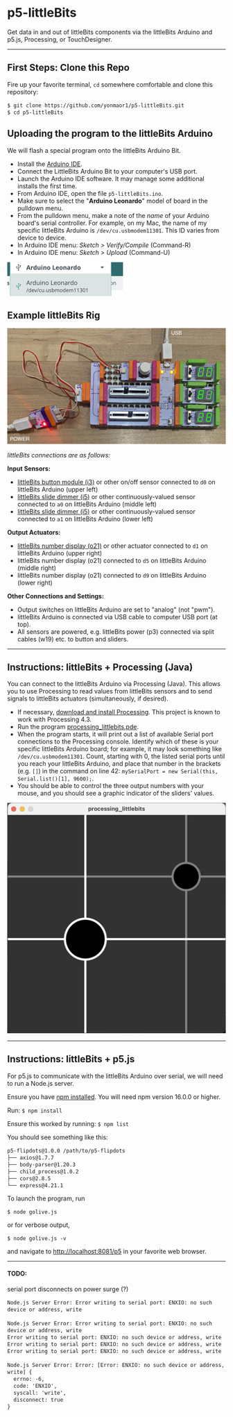 # p5-littleBits

Get data in and out of littleBits components via the littleBits Arduino and p5.js, Processing, or TouchDesigner.

---

## First Steps: Clone this Repo

Fire up your favorite terminal, `cd` somewhere comfortable and clone this repository:

```
$ git clone https://github.com/yonmaor1/p5-littleBits.git
$ cd p5-littleBits
```

## Uploading the program to the littleBits Arduino

We will flash a special program onto the littleBits Arduino Bit. 

* Install the [Arduino IDE](https://www.arduino.cc/en/software). 
* Connect the LittleBits Arduino Bit to your computer's USB port. 
* Launch the Arduino IDE software. It may manage some additional installs the first time. 
* From Arduino IDE, open the file `p5-littleBits.ino`. 
* Make sure to select the "**Arduino Leonardo**" model of board in the pulldown menu. 
* From the pulldown menu, make a note of the *name* of your Arduino board's serial controller. For example, on my Mac, the name of my specific littleBits Arduino is `/dev/cu.usbmodem11301`. This ID varies from device to device. 
* In Arduino IDE menu: *Sketch > Verify/Compile* (Command-R)
* In Arduino IDE menu: *Sketch > Upload* (Command-U)

![leonardo-in-menu.png](documentation/leonardo-in-menu.png)

## Example littleBits Rig

![p5-littlebits-rig.jpg](documentation/p5-littlebits-rig.jpg)

*littleBits connections are as follows:*

**Input Sensors:**

* [littleBits button module (i3)](https://sphero.com/products/button) or other on/off sensor connected to `d0` on littleBits Arduino (upper left)
* [littleBits slide dimmer (i5)](https://sphero.com/products/slide-dimmer) or other continuously-valued sensor connected to `a0` on littleBits Arduino (middle left)  
* [littleBits slide dimmer (i5)](https://sphero.com/products/slide-dimmer) or other continuously-valued sensor connected to `a1` on littleBits Arduino (lower left)

**Output Actuators:**

 * [littleBits number display (o21)](https://sphero.com/products/number-bit) or other actuator connected to `d1` on littleBits Arduino (upper right)
 * littleBits number display (o21) connected to `d5` on littleBits Arduino (middle right)
 * littleBits number display (o21) connected to `d9` on littleBits Arduino (lower right)

**Other Connections and Settings:**

 * Output switches on littleBits Arduino are set to "analog" (not "pwm"). 
 * littleBits Arduino is connected via USB cable to computer USB port (at top). 
 * All sensors are powered, e.g. littleBits power (p3) connected via split cables (w19) etc. to button and sliders. 

---

## Instructions: littleBits + Processing (Java)

You can connect to the littleBits Arduino via Processing (Java). This allows you to use Processing to read values from littleBits sensors and to send signals to littleBits actuators (simultaneously, if desired). 

* If necessary, [download and install Processing](https://processing.org/download). This project is known to work with Processing 4.3.
* Run the program [processing_littlebits.pde](processing/processing_littlebits/processing_littlebits.pde).
* When the program starts, it will print out a list of available Serial port connections to the Processing console. Identify which of these is your specific littleBits Arduino board; for example, it may look something like `/dev/cu.usbmodem11301`. Count, starting with 0, the listed serial ports until you reach your littleBits Arduino, and place that number in the brackets (e.g. `[]`) in the command on line 42: `mySerialPort = new Serial(this, Serial.list()[1], 9600);`.
* You should be able to control the three output numbers with your mouse, and you should see a graphic indicator of the sliders' values. 

![processing-littlebits-sketch.png](documentation/processing-littlebits-sketch.png)


---

## Instructions: littleBits + p5.js

For p5.js to communicate with the littleBits Arduino over serial, we will need to run a Node.js server. 

Ensure you have [npm installed](https://docs.npmjs.com/downloading-and-installing-node-js-and-npm). You will need npm version 16.0.0 or higher.

Run: `$ npm install`

Ensure this worked by running: `$ npm list`

You should see something like this:

```
p5-flipdots@1.0.0 /path/to/p5-flipdots
├── axios@1.7.7
├── body-parser@1.20.3
├── child_process@1.0.2
├── cors@2.8.5
└── express@4.21.1
```

To launch the program, run

```
$ node golive.js 
``` 
or for verbose output, 

```
$ node golive.js -v
``` 


and navigate to [http://localhost:8081/p5](http://localhost:8081/p5) in your favorite web browser.


---

#### TODO:

serial port disconnects on power surge (?)
```
Node.js Server Error: Error writing to serial port: ENXIO: no such device or address, write

Node.js Server Error: Error writing to serial port: ENXIO: no such device or address, write
Error writing to serial port: ENXIO: no such device or address, write
Error writing to serial port: ENXIO: no such device or address, write
Error writing to serial port: ENXIO: no such device or address, write

Node.js Server Error: Error: [Error: ENXIO: no such device or address, write] {
  errno: -6,
  code: 'ENXIO',
  syscall: 'write',
  disconnect: true
}
```
